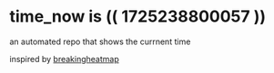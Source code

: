 # time_now is (( 1725238800057 ))

an automated repo that shows the currnent time

inspired by [breakingheatmap](https://github.com/breakingheatmap/breakingheatmap)